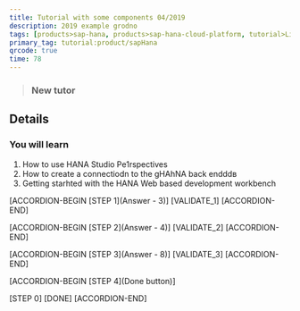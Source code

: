 ```yaml
---
title: Tutorial with some components 04/2019
description: 2019 example grodno
tags: [products>sap-hana, products>sap-hana-cloud-platform, tutorial>Licence, tutorial>beginner]
primary_tag: tutorial:product/sapHana
qrcode: true
time: 78
---
```


>### New tutor

## Details
### You will learn  
1. How to use HANA Studio Pe1rspectives
2. How to create a connectiodn to the gHAhNA back endddв
3. Getting starhted with the HANA Web based development workbench

[ACCORDION-BEGIN [STEP 1](Answer - 3)]
[VALIDATE_1]
[ACCORDION-END]  

[ACCORDION-BEGIN [STEP 2](Answer - 4)]
[VALIDATE_2]
[ACCORDION-END]

[ACCORDION-BEGIN [STEP 3](Answer - 8)]
[VALIDATE_3]
[ACCORDION-END]

[ACCORDION-BEGIN [STEP 4](Done button)]

[STEP 0]
[DONE]
[ACCORDION-END]
